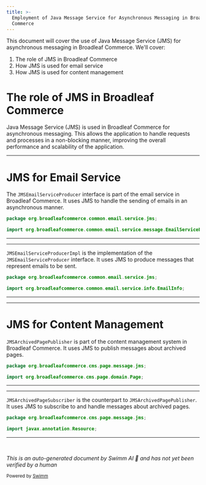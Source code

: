 ```yaml
---
title: >-
  Employment of Java Message Service for Asynchronous Messaging in Broadleaf
  Commerce
---
```

This document will cover the use of Java Message Service (JMS) for asynchronous messaging in Broadleaf Commerce. We'll cover:

1. The role of JMS in Broadleaf Commerce
2. How JMS is used for email service
3. How JMS is used for content management

# The role of JMS in Broadleaf Commerce

Java Message Service (JMS) is used in Broadleaf Commerce for asynchronous messaging. This allows the application to handle requests and processes in a non-blocking manner, improving the overall performance and scalability of the application.

<SwmSnippet path="/common/src/main/java/org/broadleafcommerce/common/email/service/jms/JMSEmailServiceProducer.java" line="18">

---

# JMS for Email Service

The `JMSEmailServiceProducer` interface is part of the email service in Broadleaf Commerce. It uses JMS to handle the sending of emails in an asynchronous manner.

```java
package org.broadleafcommerce.common.email.service.jms;

import org.broadleafcommerce.common.email.service.message.EmailServiceProducer;
```

---

</SwmSnippet>

<SwmSnippet path="/common/src/main/java/org/broadleafcommerce/common/email/service/jms/JMSEmailServiceProducerImpl.java" line="18">

---

`JMSEmailServiceProducerImpl` is the implementation of the `JMSEmailServiceProducer` interface. It uses JMS to produce messages that represent emails to be sent.

```java
package org.broadleafcommerce.common.email.service.jms;

import org.broadleafcommerce.common.email.service.info.EmailInfo;
```

---

</SwmSnippet>

<SwmSnippet path="/admin/broadleaf-contentmanagement-module/src/main/java/org/broadleafcommerce/cms/page/message/jms/JMSArchivedPagePublisher.java" line="18">

---

# JMS for Content Management

`JMSArchivedPagePublisher` is part of the content management system in Broadleaf Commerce. It uses JMS to publish messages about archived pages.

```java
package org.broadleafcommerce.cms.page.message.jms;

import org.broadleafcommerce.cms.page.domain.Page;
```

---

</SwmSnippet>

<SwmSnippet path="/admin/broadleaf-contentmanagement-module/src/main/java/org/broadleafcommerce/cms/page/message/jms/JMSArchivedPageSubscriber.java" line="18">

---

`JMSArchivedPageSubscriber` is the counterpart to `JMSArchivedPagePublisher`. It uses JMS to subscribe to and handle messages about archived pages.

```java
package org.broadleafcommerce.cms.page.message.jms;

import javax.annotation.Resource;
```

---

</SwmSnippet>

&nbsp;

*This is an auto-generated document by Swimm AI 🌊 and has not yet been verified by a human*

<SwmMeta version="3.0.0" repo-id="Z2l0aHViJTNBJTNBQnJvYWRsZWFmQ29tbWVyY2UtZGVtbyUzQSUzQWdpbGFkbmF2b3Q=" repo-name="BroadleafCommerce-demo" doc-type="follow-up"><sup>Powered by [Swimm](/)</sup></SwmMeta>
